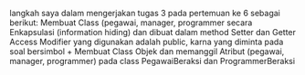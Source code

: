 langkah saya dalam mengerjakan tugas 3 pada pertemuan ke 6 sebagai berikut:
Membuat Class (pegawai, manager, programmer secara Enkapsulasi (information hiding) dan dibuat dalam method Setter dan Getter
Access Modifier yang digunakan adalah public, karna yang diminta pada soal bersimbol +
Membuat Class Objek dan memanggil Atribut (pegawai, manager, programmer) pada class PegawaiBeraksi dan ProgrammerBeraksi



